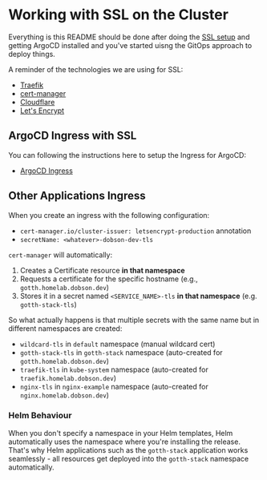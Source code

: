 # Working with SSL on the Cluster

Everything is this README should be done after doing the [SSL setup](./ssl-setup.md) and getting ArgoCD installed and you've started uisng the GitOps approach to deploy things.

A reminder of the technologies we are using for SSL:

- [Traefik](https://traefik.io/solutions/kubernetes-ingress)
- [cert-manager](https://cert-manager.io/)
- [Cloudflare](https://www.cloudflare.com/)
- [Let's Encrypt](https://letsencrypt.org/)

## ArgoCD Ingress with SSL

You can following the instructions here to setup the Ingress for ArgoCD:
- [ArgoCD Ingress](argocd.md#argocd-ingress)

## Other Applications Ingress

When you create an ingress with the following configuration:

- `cert-manager.io/cluster-issuer: letsencrypt-production` annotation
- `secretName: <whatever>-dobson-dev-tls`

`cert-manager` will automatically:

1. Creates a Certificate resource **in that namespace**
2. Requests a certificate for the specific hostname (e.g., `gotth.homelab.dobson.dev`)
3. Stores it in a secret named `<SERVICE_NAME>-tls` **in that namespace** (e.g. `gotth-stack-tls`)

So what actually happens is that multiple secrets with the same name but in different namespaces are created:

- `wildcard-tls` in `default` namespace (manual wildcard cert)
- `gotth-stack-tls` in `gotth-stack` namespace (auto-created for `gotth.homelab.dobson.dev`)
- `traefik-tls` in `kube-system` namespace (auto-created for `traefik.homelab.dobson.dev`)
- `nginx-tls` in `nginx-example` namespace (auto-created for `nginx.homelab.dobson.dev`)

### Helm Behaviour

When you don't specify a namespace in your Helm templates, Helm automatically uses the namespace where you're installing  the release. That's why Helm applications such as the `gotth-stack` application works seamlessly - all resources get deployed into the `gotth-stack` namespace automatically.